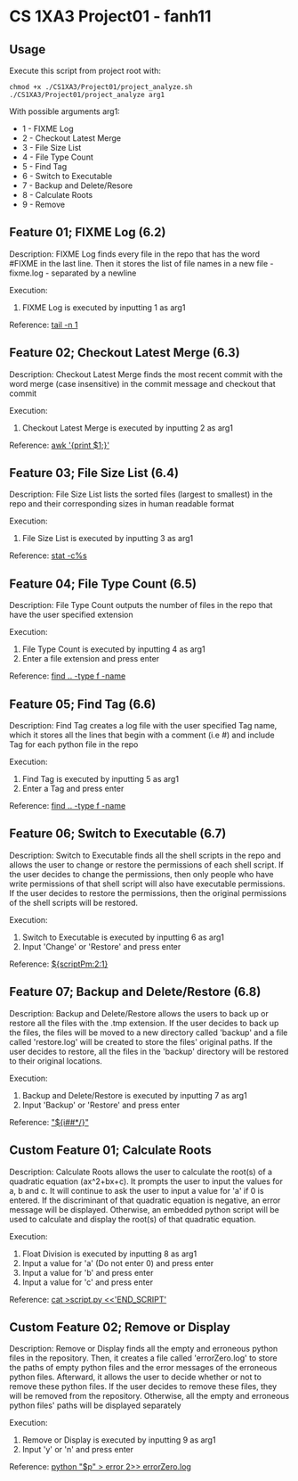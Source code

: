 # CS 1XA3 Project01 - fanh11

## Usage
Execute this script from project root with:
```
chmod +x ./CS1XA3/Project01/project_analyze.sh
./CS1XA3/Project01/project_analyze arg1
```
With possible arguments arg1: 
* 1 - FIXME Log
* 2 - Checkout Latest Merge
* 3 - File Size List
* 4 - File Type Count
* 5 - Find Tag
* 6 - Switch to Executable
* 7 - Backup and Delete/Resore
* 8 - Calculate Roots
* 9 - Remove 

## Feature 01; FIXME Log (6.2)
Description: FIXME Log finds every file in the repo that has the word #FIXME in the last line. Then it stores the list of file names in a new file - fixme.log - separated by a newline

Execution: 
1. FIXME Log is executed by inputting 1 as arg1 

Reference: [tail -n 1](https://unix.stackexchange.com/questions/286544/how-to-extract-first-and-last-lines-in-a-file)

## Feature 02; Checkout Latest Merge (6.3)
Description: Checkout Latest Merge finds the most recent commit with the word merge (case insensitive) in the commit message and checkout that commit

Execution: 
1. Checkout Latest Merge is executed by inputting 2 as arg1

Reference: [awk '{print $1;}'](https://unix.stackexchange.com/questions/65932/how-to-get-the-first-word-of-a-string)

## Feature 03; File Size List (6.4)
Description: File Size List lists the sorted files (largest to smallest) in the repo and their corresponding sizes in human readable format

Execution: 
1. File Size List is executed by inputting 3 as arg1

Reference: [stat -c%s](https://www.cyberciti.biz/faq/howto-bash-check-file-size-in-linux-unix-scripting/)

## Feature 04; File Type Count (6.5)
Description: File Type Count outputs the number of files in the repo that have the user specified extension

Execution: 
1. File Type Count is executed by inputting 4 as arg1
2. Enter a file extension and press enter 

Reference: [find .. -type f -name](https://mac1xa3.ca/Slides/Week05/1XA3_Lab_Week05.html)

## Feature 05; Find Tag (6.6)
Description: Find Tag creates a log file with the user specified Tag name, which it stores all the lines that
begin with a comment (i.e #) and include Tag for each python file in the repo

Execution: 
1. Find Tag is executed by inputting 5 as arg1
2. Enter a Tag and press enter

Reference: [find .. -type f -name](https://mac1xa3.ca/Slides/Week05/1XA3_Lab_Week05.html)

## Feature 06; Switch to Executable (6.7)
Description: Switch to Executable finds all the shell scripts in the repo and allows the user to change or restore
the permissions of each shell script. If the user decides to change the permissions, then only people who have write
permissions of that shell script will also have executable permissions. If the user decides to restore the permissions,
then the original permissions of the shell scripts will be restored.

Execution:
1. Switch to Executable is executed by inputting 6 as arg1
2. Input 'Change' or 'Restore' and press enter

Reference: [${scriptPm:2:1}](https://unix.stackexchange.com/questions/303960/index-a-string-in-bash)

## Feature 07; Backup and Delete/Restore (6.8)
Description: Backup and Delete/Restore allows the users to back up or restore all the files with the .tmp extension. 
If the user decides to back up the files, the files will be moved to a new directory called 'backup' and a file
called 'restore.log' will be created to store the files' original paths. If the user decides to restore, all the files
in the 'backup' directory will be restored to their original locations.  

Execution:
1. Backup and Delete/Restore is executed by inputting 7 as arg1
2. Input 'Backup' or 'Restore' and press enter

Reference: ["${i##*/}"](https://www.tldp.org/LDP/abs/html/string-manipulation.html)

## Custom Feature 01; Calculate Roots
Description: Calculate Roots allows the user to calculate the root(s) of a quadratic equation (ax^2+bx+c). It prompts 
the user to input the values for a, b and c. It will continue to ask the user to input a value for 'a' if 0 is 
entered. If the discriminant of that quadratic equation is negative, an error message will be displayed. Otherwise, an 
embedded python script will be used to calculate and display the root(s) of that quadratic equation.

Execution:  
1. Float Division is executed by inputting 8 as arg1
2. Input a value for 'a' (Do not enter 0) and press enter
3. Input a value for 'b' and press enter
4. Input a value for 'c' and press enter

Reference: [cat >script.py <<'END_SCRIPT'](https://unix.stackexchange.com/questions/184726/how-to-include-python-script-inside-a-bash-script)

## Custom Feature 02; Remove or Display
Description: Remove or Display finds all the empty and erroneous python files in the repository. Then, it creates a
file called 'errorZero.log' to store the paths of empty python files and the error messages of the erroneous python 
files. Afterward, it allows the user to decide whether or not to remove these python files. If the user decides to 
remove these files, they will be removed from the repository. Otherwise, all the empty and erroneous python files' 
paths will be displayed separately 

Execution:
1. Remove or Display is executed by inputting 9 as arg1
2. Input 'y' or 'n' and press enter

Reference: [python "$p" > error 2>> errorZero.log](https://mac1xa3.ca/Slides/Week04/1XA3_Lecture_Week04.html)
